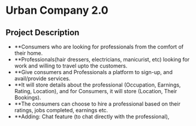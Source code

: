 # Urban Company 2.0

## Project Description
- **Consumers who are looking for professionals from the comfort of their home.
- **Professionals(hair dressers, electricians, manicurist, etc) looking for work and willing to travel upto the customers. 
- **Give consumers and Professionals a platform to sign-up, and avail/provide services.
- **It will store details about the professional (Occupation, Earnings, Rating, Location), and for Consumers, it will store (Location, Their Bookings).
- **The consumers can choose to hire a professional based on their ratings, jobs completed, earnings etc.
- **Adding: Chat feature (to chat directly with the professional), 
